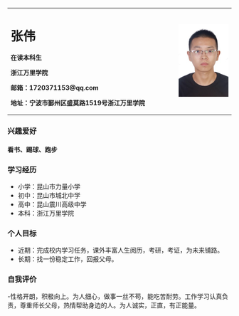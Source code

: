 <table border="0">
  <tr>
    <td width="75%">
      <h1>张伟</h1>
      <p><b>在读本科生</b></p>
      <p><b>浙江万里学院</b></p>
      <p><b>邮箱：1720371153@qq.com</b></p>
      <p><b>地址：宁波市鄞州区盛莫路1519号浙江万里学院</b></p>
    </td>
    <td width="25%">
      <img src="/zhengjianzhao.png" width="100%">      
    </td>
  </tr>
</table>

### 兴趣爱好
#### 看书、踢球、跑步

### 学习经历
- 小学：昆山市力量小学
- 初中：昆山市城北中学
- 高中：昆山震川高级中学
- 本科：浙江万里学院

### 个人目标
- 近期：完成校内学习任务，课外丰富人生阅历，考研，考证，为未来铺路。
- 长期：找一份稳定工作，回报父母。

### 自我评价
-性格开朗，积极向上。为人细心，做事一丝不苟，能吃苦耐劳。工作学习认真负责，尊重师长父母，热情帮助身边的人。为人诚实，正直，有正能量。
